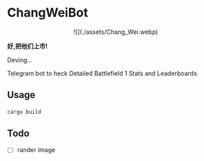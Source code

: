 # ChangWeiBot

<p style="text-align:center;">
![](./assets/Chang_Wei.webp)

**好,把他们上市!** 

</p>

Deving...

Telegram bot to heck Detailed Battlefield 1 Stats and Leaderboards 

## Usage 

``` bash
cargo build 
```
    
## Todo

- [ ] rander image
